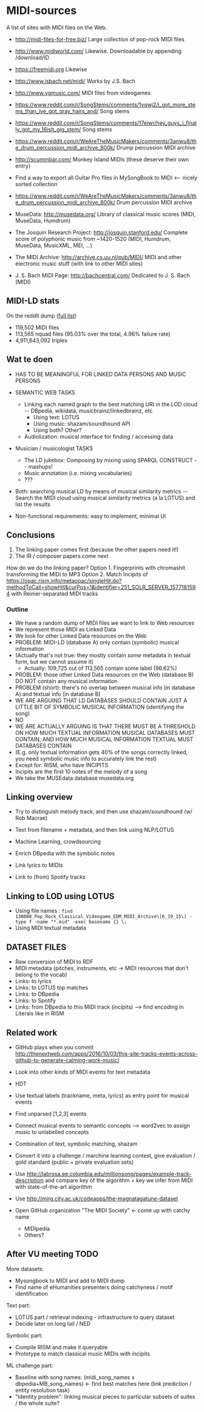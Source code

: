 # MIDI-sources

A list of sites with MIDI files on the Web.

- http://midi-files-for-free.biz/ Large collection of pop-rock MIDI files
- http://www.midiworld.com/ Likewise. Downloadable by appending /download/ID
- https://freemidi.org Likewise
- http://www.jsbach.net/midi/ Works by J.S. Bach
- http://www.vgmusic.com/ MIDI files from videogames
- https://www.reddit.com/r/SongStems/comments/1vqwj2/i_got_more_stems_than_ive_got_gray_hairs_and/ Song stems
- https://www.reddit.com/r/SongStems/comments/17eiwr/hey_guys_i_finally_got_my_16ish_gig_stem/ Song stems
- https://www.reddit.com/r/WeAreTheMusicMakers/comments/3anwu8/the_drum_percussion_midi_archive_800k/ Drump percussion MIDI archive
- http://scummbar.com/ Monkey Island MIDIs (these deserve their own entry)
- Find a way to export all Guitar Pro files in MySongBook to MIDI <-- nicely sorted collection
- https://www.reddit.com/r/WeAreTheMusicMakers/comments/3anwu8/the_drum_percussion_midi_archive_800k/ Drum percussion MIDI archive

- MuseData: http://musedata.org/ Library of classical music scores (MIDI, MuseData, Humdrum)
- The Josquin Research Project: http://josquin.stanford.edu/ Complete score of polyphonic music from ~1420-1520 (MIDI, Humdrum, MuseData, MusicXML, MEI, ...)
- The MIDI Archive: http://archive.cs.uu.nl/pub/MIDI/ MIDI and other electronic music stuff (with link to other MIDI sites) 
- J. S. Bach MIDI Page: http://bachcentral.com/ Dedicated to J. S. Bach (MIDI) 

## MIDI-LD stats

On the reddit dump ([full list](midi_list.txt))
- 119,502 MIDI files
- 113,565 nquad files (95.03% over the total, 4.96% failure rate)
- 4,911,643,092 triples

## Wat te doen
- HAS TO BE MEANINGFUL FOR LINKED DATA PERSONS AND MUSIC PERSONS
- SEMANTIC WEB TASKS
  - Linking each named graph to the best matching URI in the LOD cloud -- DBpedia, wikidata, musicbrainz/linkedbrainz, etc
    - Using text: LOTUS
    - Using music: shazam/soundhound API
    - Using both? Other?
  - Audiolization: musical interface for finding / accessing data
- Musician / musicologist TASKS
  - The LD jukebox: Composing by mixing using SPARQL CONSTRUCT -- mashups!
  - Music annotation (i.e. mixing vocabularies)
  - ???
- Both: searching musical LD by means of musical similarity metrics -- Search the MIDI cloud using musical similarity metrics (a la LOTUS) and list the results

- Non-functional requirements: easy to implement, minimal UI


## Conclusions

1. The linking paper comes first (because the other papers need it!)
2. The IR / composer papers come next

How do we do the linking paper?
Option 1. Fingerprints with chromashit transforming the MIDI to MP3
Option 2. Match Incipits of https://opac.rism.info/metaopac/singleHit.do?methodToCall=showHit&curPos=1&identifier=251_SOLR_SERVER_1577181594
with Reinier-separated MIDI tracks

### Outline
- We have a random dump of MIDI files we want to link to Web resources
- We represent those MIDI as Linked Data
- We look for other Linked Data resources on the Web
- PROBLEM: MIDI-LD (database A) only contain (symbolic) musical information
- (Actually that's not true: they mostly contain *some* metadata in textual form, but we cannot assume it)
  - Actually: 109,725 out of 113,565 contain some label (96.62%)
- PROBLEM: those other Linked Data resources on the Web (database B) DO NOT contain any musical information
- PROBLEM (short): there's no overlap between musical info (in database A) and textual info (in database B)
- WE ARE ARGUING THAT LD DATABASES SHOULD CONTAIN JUST A LITTLE BIT OF SYMBOLIC MUSICAL INFORMATION (identifying the song)
- NO
- WE ARE ACTUALLY ARGUING IS THAT THERE MUST BE A THRESHOLD ON HOW MUCH TEXTUAL INFORMATION MUSICAL DATABASES MUST CONTAIN, AND HOW MUCH MUSICAL INFORMATION TEXTUAL MUST DATABASES CONTAIN
- (E.g. only textual information gets 40% of the songs correctly linked, you need symbolic music info to accurately link the rest)
- Except for: RISM, who have INCIPITS
- Incipits are the first 10 notes of the melody of a song
- We take the MUSEdata database musedata.org

## Linking overview

- Try to distinguish melody track, and then use shazam/soundhound (w/ Rob Macrae)
- Text from filename + metadata, and then link using NLP/LOTUS
- Machine Learning, crowdsourcing


- Enrich DBpedia with the symbolic notes
- Link lyrics to MIDIs
- Link to (from) Spotify tracks

## Linking to LOD using LOTUS

- Using file names : `find 130000_Pop_Rock_Classical_Videogame_EDM_MIDI_Archive\[6_19_15\] -type f -name "*.mid" -exec basename {} \;`
- Using MIDI textual metadata

## DATASET FILES

- Raw conversion of MIDI to RDF
- MIDI metadata (pitches, instruments, etc -> MIDI resources that don't belong to the vocab)
- Links: to lyrics
- Links: to LOTUS top matches
- Links: to DBpedia
- Links: to Spotify
- Links: from DBpedia to this MIDI track (incipits) --> find encoding in Literals like in RISM

## Related work

- GitHub plays when you commit http://thenextweb.com/apps/2016/10/03/this-site-tracks-events-across-github-to-generate-calming-work-music/



- Look into other kinds of MIDI events for text metadata
- HDT
- Use textual labels (trackname, meta, lyrics) as entry point for musical events
- Find unparsed [1,2,3] events
- Connect musical events to semantic concepts --> word2vec to assign music to unlabelled concepts
- Combination of text, symbolic matching, shazam
- Convert it into a challenge / marchine learning contest, give evaluation / gold standard (public + private evaluation sets)
- Use http://labrosa.ee.columbia.edu/millionsong/pages/example-track-description and compare key of the algorithm + key we infer from MIDI with state-of-the-art algorithm
- Use http://mirg.city.ac.uk/codeapps/the-magnatagatune-dataset


- Open GitHub organization "The MIDI Society" <- come up with catchy name
  - MIDIpedia
  - Others?

## After VU meeting TODO

More datasets:
- Mysongbook to MIDI and add to MIDI dump
- Find name of eHumanities presenters doing catchyness / motif identification

Text part:
- LOTUS part / retrieval indexing - infrastructure to query dataset
- Decide later on long tail / NED

Symbolic part:
- Compile RISM and make it queryable
- Prototype to match classical music MIDIs with incipits

ML challenge part:
- Baseline with song names: (midi_song_names x dbpedia+MB_song_names) <- find best matches here (link prediction / entity resolution task)
- "Identity problem": linking musical pieces to particular subsets of suites / the whole suite?
